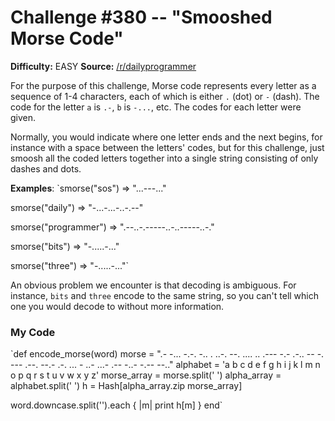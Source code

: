 # Challenge #380 -- "Smooshed Morse Code"
**Difficulty:** EASY
**Source:** [/r/dailyprogrammer](https://www.reddit.com/r/dailyprogrammer/comments/cmd1hb/20190805_challenge_380_easy_smooshed_morse_code_1/)

For the purpose of this challenge, Morse code represents every letter as a sequence of 1-4 characters, each of which is either `.` (dot) or `-` (dash). The code for the letter `a` is `.-`, `b` is `-...`, etc. The codes for each letter were given.

Normally, you would indicate where one letter ends and the next begins, for instance with a space between the letters' codes, but for this challenge, just smoosh all the coded letters together into a single string consisting of only dashes and dots.

**Examples**:
`smorse("sos") => "...---..."

smorse("daily") => "-...-...-..-.--"

smorse("programmer") => ".--..-.-----..-..-----..-."

smorse("bits") => "-.....-..."

smorse("three") => "-.....-..."`

An obvious problem we encounter is that decoding is ambiguous. For instance, `bits` and `three` encode to the same string, so you can't tell which one you would decode to without more information.

### My Code

`def encode_morse(word)
  morse = ".- -... -.-. -.. . ..-. --. .... .. .--- -.- .-.. -- -. --- .--. --.- .-. ... - ..- ...- .-- -..- -.-- --.."
  alphabet = 'a b c d e f g h i j k l m n o p q r s t u v w x y z'
  morse_array = morse.split(' ')
  alpha_array = alphabet.split(' ')
  h = Hash[alpha_array.zip morse_array]

  word.downcase.split('').each { |m|
    print h[m]
  }
end`
